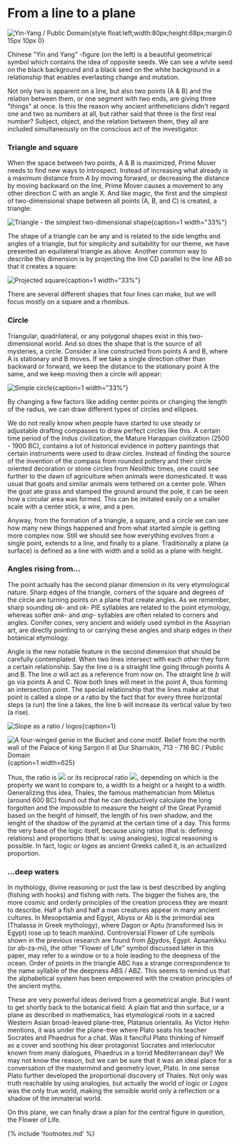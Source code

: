 # From a line to a plane

![Yin-Yang / Public Domain](/media/yin_yang.png){style float:left;width:80px;height:68px;margin:0 15px 10px 0}

Chinese "Yin and Yang" -figure (on the left) is a beautiful geometrical symbol which contains the idea of opposite seeds. We can see a white seed on the black background and a black seed on the white background in a relationship that enables everlasting change and mutation.

Not only two is apparent on a line, but also two points (A & B) and the relation between them, or one segment with two ends, are giving three "things" at once. Is this the reason why ancient arithmeticians didn't regard one and two as numbers at all, but rather said that three is the first real number? Subject, object, and the relation between them, they all are included simultaneously on the conscious act of the investigator.

### Triangle and square

When the space between two points, A & B is maximized, Prime Mover<!-- cite author="wikipedia.org" title="Unmoved mover" date="" location="" type="website" href="https://en.wikipedia.org/wiki/Unmoved_mover" --> needs to find new ways to introspect. Instead of increasing what already is a maximum distance from A by moving forward, or decreasing the distance by moving backward on the line, Prime Mover causes a movement to any other direction C with an angle X. And like magic, the first and the simplest of two-dimensional shape between all points (A, B, and C) is created, a triangle:

![Triangle - the simplest two-dimensional shape](/media/abctriangle.png){caption=1 width="33%"}

The shape of a triangle<!-- cite author="mathsisfun.com" title="Equilateral, Isosceles and Scalene Triangle or Acute, Right and Obtuse Triangle" date="" location="" type="website" href="https://www.mathsisfun.com/triangle.html" --> can be any and is related to the side lengths and angles of a triangle, but for simplicity and suitability for our theme, we have presented an equilateral triangle as above. Another common way to describe this dimension is by projecting the line CD parallel to the line AB so that it creates a square:

![Projected square](/media/abcdsquare.png){caption=1 width="33%"}

There are several different shapes that four lines can make<!-- cite author="mathsisfun.com" title="Quadrilaterals" date="" location="" type="website" href="https://www.mathsisfun.com/quadrilaterals.html" -->, but we will focus mostly on a square and a rhombus. 


### Circle

Triangular, quadrilateral, or any polygonal shapes exist in this two-dimensional world. And so does the shape that is the source of all mysteries, a circle. Consider a line constructed from points A and B, where A is stationary and B moves. If we take a single direction other than backward or forward, we keep the distance to the stationary point A the same, and we keep moving then a circle will appear:

![Simple circle](/media/abcircle.png){caption=1 width="33%"}

By changing a few factors like adding center points or changing the length of the radius, we can draw different types of circles and ellipses.

We do not really know when people have started to use steady or adjustable drafting compasses to draw perfect circles like this. A certain time period of the Indus civilization, the Mature Harappan civilization (2500 - 1900 BC), contains a lot of historical evidence in pottery paintings that certain instruments were used to draw circles<!-- cite author="Sitabhra Sinha, Nisha Yadav, Mayank N. Vahia" title="'In Square Circle: Geometric Knowledge of the Indus Civilization' on Math Unlimited: Essays in Mathematics" date="2012" location="Chapter 27" type="article" href="http://www.tifr.res.in/~archaeo/papers/Harappan%20Civilisation/Mathematics%20of%20Harappans.pdf" -->. Instead of finding the source of the invention of the compass from rounded pottery and their circle oriented decoration or stone circles from Neolithic times, one could see further to the dawn of agriculture when animals were domesticated. It was usual that goats and similar animals were tethered on a center pole. When the goat ate grass and stamped the ground around the pole, it can be seen how a circular area was formed<!-- cite author="history.stackexchange.com" title="When were domesticated animals tethered on a pole with a rope?" date="" location="" type="website" href="http://history.stackexchange.com/questions/16840/when-were-domesticated-animals-tethered-on-a-pole-with-a-rope" -->. This can be imitated easily on a smaller scale with a center stick, a wire, and a pen. 

Anyway, from the formation of a triangle, a square, and a circle we can see how many new things happened and from what started simple is getting more complex now. Still we should see how everything evolves from a single point, extends to a line, and finally to a plane. Traditionally a plane (a surface) is defined as a line with width and a solid as a plane with height.

### Angles rising from...

The point actually has the second planar dimension in its very etymological nature. Sharp edges of the triangle, corners of the square and degrees of the circle are turning points on a plane that create angles. As we remember, sharp sounding *ak-* and *ok-* PIE syllables are related to the point etymology, whereas softer *ank-* and *ang-* syllables<!-- cite author="utexas.edu" title="Indo-European Lexicon" date="" location="2. ank-, ang-" type="website" href="http://www.utexas.edu/cola/centers/lrc/ielex/X/P0089.html" --> are often related to corners and angles. Conifer<!-- cite author="etymonline.com" title="Conifer" date="" location="" type="website" href="http://www.etymonline.com/index.php?term=conifer" --> cones<!-- cite author="wiktionary.org" title="Cone" date="" location="" type="website" href="https://en.wiktionary.org/wiki/cone" -->, very ancient and widely used symbol in the Assyrian art, are directly pointing to or carrying these angles and sharp edges in their botanical etymology.

Angle is the new notable feature in the second dimension that should be carefully contemplated. When two lines intersect with each other they form a certain relationship. Say the line *a* is a straight line going through points A and B. The line *a* will act as a reference from now on. The straight line *b* will go via points A and C. Now both lines will meet in the point A, thus forming an intersection point. The special relationship that the lines make at that point is called a slope or a ratio by the fact that for every three horizontal steps (a run) the line a takes, the line b will increase its vertical value by two (a rise).

![Slope as a ratio / logos](/media/3per2slope.png){caption=1}

![A four-winged genie in the Bucket and cone motif. Relief from the north wall of the Palace of king Sargon II at Dur Sharrukin, 713 - 716 BC / Public Domain](/media/genie_dur_sharrukin.jpg){caption=1 width=625}

Thus, the ratio is <img src="/media/math/32.png" class="math line2" /> or its reciprocal ratio <img src="/media/math/23.png" class="math line2" />, depending on which is the property we want to compare to, a width to a height or a height to a width. Generalizing this idea, Thales, the famous mathematician from Miletus (around 600 BC) found out that he can deductively calculate the long forgotten and the impossible to measure the height of the Great Pyramid based on the height of himself, the length of his own shadow, and the lenght of the shadow of the pyramid at the certain time of a day<!-- cite author="Julia E. Diggins" title="String, Straightedge, and Shadow" date="1965" location="Chapter 8" type="book" href="http://www.anselm.edu/homepage/dbanach/thales.htm" -->. This forms the very base of the logic itself, because using ratios (that is: defining relations) and proportions (that is: using analogies), logical reasoning is possible. In fact, logic or *logos* as ancient Greeks called it, is an actualized proportion.

### ...deep waters

In mythology, divine reasoning or just the law is best described by angling (fishing with hooks) and fishing with nets. The bigger the fishes are, the more cosmic and orderly principles of the creation process they are meant to describe. Half a fish and half a man creatures appear in many ancient cultures. In Mesopotamia and Egypt, Abyss or Ab is the primordial sea (Thalassa<!-- cite author="wikipedia.org" title="Thalassa (mythology)" date="" location="" type="website" href="https://en.wikipedia.org/wiki/Thalassa_(mythology)" --> in Greek mythology), where Dagon<!-- cite author="wikipedia.org" title="Dagon" date="" location="" type="website" href="https://en.wikipedia.org/wiki/Dagon" --> or Aptu<!-- cite author="wikipedia.org" title="Aptu" date="" location="" type="website" href="https://en.wikipedia.org/wiki/Aptu" --> (transformed Isis in Egypt) rose up to teach mankind. Controversial Flower of Life symbols shown in the previous research are found from <u>Ab</u>ydos, Egypt. Apsamikku (or ab-za-mi), the other "Flower of Life" symbol discussed later in this paper, may refer to a window or to a hole leading to the deepness of the ocean. Order of points in the triangle ABC has a strange correspondence to the name syllable of the deepness ABS / ABZ. This seems to remind us that the alphabetical system has been empowered with the creation principles of the ancient myths.

These are very powerful ideas derived from a geometrical angle. But I want to get shortly back to the botanical field. A plain flat and thin surface, or a plane as described in mathematics, has etymological roots in a sacred Western Asian broad-leaved plane-tree, Platanus orientalis<!-- cite author="wikipedia.org" title="Platanus orientalis" date="" location="" type="website" href="https://en.wikipedia.org/wiki/Platanus_orientalis" -->. As Victor Hehn mentions, it was under the plane-tree where Plato seats his teacher Socrates and Phaedrus for a chat<!-- cite author="Victor Hehn" title="Cultivated Plants and Domesticated Animals in Their Migration from Asia to Europe" date="1891" location="Page 217" type="book" href="http://www.survivorlibrary.com/library/cultivated_plants_and_domestic_animals-1891.pdf" -->. Was it fanciful Plato thinking of himself as a cover and soothing his dear protagonist Socrates and interlocutor known from many dialogues, Phaedrus<!-- cite author="Plato" title="Phaedrus" date="360 BC" location="" type="book" href="http://classics.mit.edu/Plato/phaedrus.html" --> in a torrid Mediterranean day? We may not know the reason, but we can be sure that it was an ideal place for a conversation of the mastermind and geometry lover, Plato. In one sense Plato further developed the proportional discovery of Thales. Not only was truth reachable by using analogies, but actually the world of logic or *Logos* was the only true world, making the sensible world only a reflection or a shadow of the immaterial world.

On this plane, we can finally draw a plan for the central figure in question, the Flower of Life.

{% include 'footnotes.md' %}
